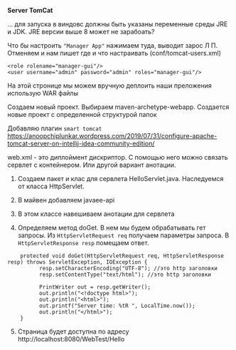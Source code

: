 **Server TomCat** 

... для запуска в виндовс должны быть указаны переменные 
среды JRE и JDK. JRE версии выше 8 может не зарабоать?

Что бы настроить `"Manager App"` нажимаем туда, выводит зарос Л П.
Отменяем и нам пишет где и что настраивать (conf/tomcat-users.xml)

    <role rolename="manager-gui"/>
    <user username="admin" password="admin" roles="manager-gui"/>		
    
На этой стронице мы можем вручную деплоить наши преложения использую WAR файлы    

Создаем новый проект. Выбираем maven-archetype-webapp. 
Создается новые проект с определенной структурой папок

Добавляю плагин `smart tomcat` https://anoopchiplunkar.wordpress.com/2019/07/31/configure-apache-tomcat-server-on-intellij-idea-community-edition/

web.xml - это диплоймент дискриптор. С помощью него можно связать сервлет с контейнером. Или другой вариант анотации.

1. Создаем пакет и клас для сервлета HelloServlet.java. Наследуемся от класса HttpServlet.

2. В майвен добавляем javaee-api

3. В этом классе навешиваем анотации для сервлета

4. Определяем метод doGet. В нем мы будем обрабатывать гет запросы. Из `HttpServletRequest req` получаем параметры запроса.
В `HttpServletResponse resp` помещаем ответ.
```
    protected void doGet(HttpServletRequest req, HttpServletResponse resp) throws ServletException, IOException {
          resp.setCharacterEncoding("UTF-8"); //это http заголовки
          resp.setContentType("text/html"); //это http заголовки
    
          PrintWriter out = resp.getWriter();
          out.println("<!doctype html>");
          out.println("<html>");
          out.printf("Server time: %tR ", LocalTime.now());
          out.println("</html>");   
    }
```

5. Страница будет доступна по адресу http://localhost:8080/WebTest/Hello



     
